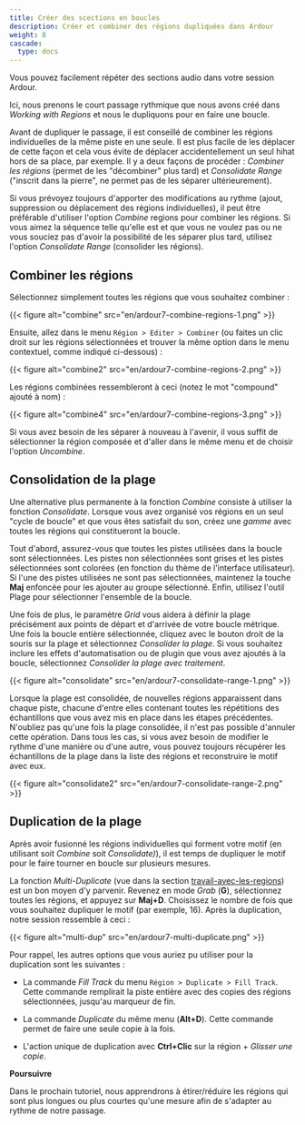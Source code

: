 ```yaml
---
title: Créer des scections en boucles
description: Créer et combiner des régions dupliquées dans Ardour
weight: 8
cascade:
  type: docs
---
```


Vous pouvez facilement répéter des sections audio dans votre session Ardour.

Ici, nous prenons le court passage rythmique que nous avons créé dans _Working with Regions_ et nous le dupliquons pour en faire une boucle.

Avant de dupliquer le passage, il est conseillé de combiner les régions individuelles de la même piste en une seule. Il est plus facile de les déplacer de cette façon et cela vous évite de déplacer accidentellement un seul hihat hors de sa place, par exemple.
Il y a deux façons de procéder : _Combiner les régions_ (permet de les "décombiner" plus tard) et _Consolidate Range_ ("inscrit dans la pierre", ne permet pas de les séparer ultérieurement).

Si vous prévoyez toujours d'apporter des modifications au rythme (ajout, suppression ou déplacement des régions individuelles), il peut être préférable d'utiliser l'option _Combine_ regions pour combiner les régions. Si vous aimez la séquence telle qu'elle est et que vous ne voulez pas ou ne vous souciez pas d'avoir la possibilité de les séparer plus tard, utilisez l'option _Consolidate Range_ (consolider les régions).

## Combiner les régions

Sélectionnez simplement toutes les régions que vous souhaitez combiner :

{{< figure alt="combine" src="en/ardour7-combine-regions-1.png" >}}

Ensuite, allez dans le menu `Région > Editer > Combiner` (ou faites un clic droit sur les régions sélectionnées et trouver la même option dans le menu contextuel, comme indiqué ci-dessous) :

{{< figure alt="combine2" src="en/ardour7-combine-regions-2.png" >}} 

Les régions combinées ressembleront à ceci (notez le mot "compound" ajouté à nom) :

{{< figure alt="combine4" src="en/ardour7-combine-regions-3.png" >}} 

Si vous avez besoin de les séparer à nouveau à l'avenir, il vous suffit de sélectionner la région composée et d'aller dans le même menu et de choisir l'option _Uncombine_. 

## Consolidation de la plage

Une alternative plus permanente à la fonction _Combine_ consiste à utiliser la fonction _Consolidate_.
Lorsque vous avez organisé vos régions en un seul "cycle de boucle" et que vous êtes satisfait du son, créez une _gamme_ avec toutes les régions qui constitueront la boucle.

Tout d'abord, assurez-vous que toutes les pistes utilisées dans la boucle sont sélectionnées. Les pistes non sélectionnées sont grises et les pistes sélectionnées sont colorées (en fonction du thème de l'interface utilisateur). Si l'une des pistes utilisées ne sont pas sélectionnées, maintenez la touche **Maj** enfoncée pour les ajouter au groupe sélectionné. Enfin, utilisez l'outil Plage pour sélectionner l'ensemble de la boucle. 

Une fois de plus, le paramètre _Grid_ vous aidera à définir la plage précisément aux points de départ et d'arrivée de votre boucle métrique. Une fois la boucle entière sélectionnée, cliquez avec le bouton droit de la souris sur la plage et sélectionnez _Consolider la plage_. Si vous souhaitez inclure les effets d'automatisation ou de plugin que vous avez ajoutés à la boucle, sélectionnez _Consolider la plage avec traitement_.

{{< figure alt="consolidate" src="en/ardour7-consolidate-range-1.png" >}} 

Lorsque la plage est consolidée, de nouvelles régions apparaissent dans chaque piste, chacune d'entre elles contenant toutes les répétitions des échantillons que vous avez mis en place dans les étapes précédentes. N'oubliez pas qu'une fois la plage consolidée, il n'est pas possible d'annuler cette opération. Dans tous les cas, si vous avez besoin de modifier le rythme d'une manière ou d'une autre, vous pouvez toujours récupérer les échantillons de la plage dans la liste des régions et reconstruire le motif avec eux.

{{< figure alt="consolidate2" src="en/ardour7-consolidate-range-2.png" >}}

## Duplication de la plage

Après avoir fusionné les régions individuelles qui forment votre motif (en utilisant soit _Combine_ soit _Consolidate)_), il est temps de dupliquer le motif pour le faire tourner en boucle sur plusieurs mesures.

La fonction _Multi-Duplicate_ (vue dans la section [travail-avec-les-regions](../working-with-regions/)) est un bon moyen d'y parvenir.
Revenez en mode _Grab_ (**G**), sélectionnez toutes les régions, et appuyez sur **Maj+D**. Choisissez le nombre de fois que vous souhaitez dupliquer le motif (par exemple, 16). Après la duplication, notre session ressemble à ceci :

{{< figure alt="multi-dup" src="en/ardour7-multi-duplicate.png" >}} 

Pour rappel, les autres options que vous auriez pu utiliser pour la duplication sont les suivantes :

- La commande _Fill Track_ du menu `Région > Duplicate > Fill Track`. Cette commande remplirait la piste entière avec des copies des régions sélectionnées, jusqu'au marqueur de fin. 

- La commande _Duplicate_ du même menu (**Alt+D**). Cette commande
permet de faire une seule copie à la fois. 

- L'action unique de duplication avec **Ctrl+Clic** sur la région + _Glisser une copie_.

**Poursuivre**

Dans le prochain tutoriel, nous apprendrons à étirer/réduire les régions qui sont plus longues ou plus courtes qu'une mesure afin de s'adapter au rythme de notre passage.